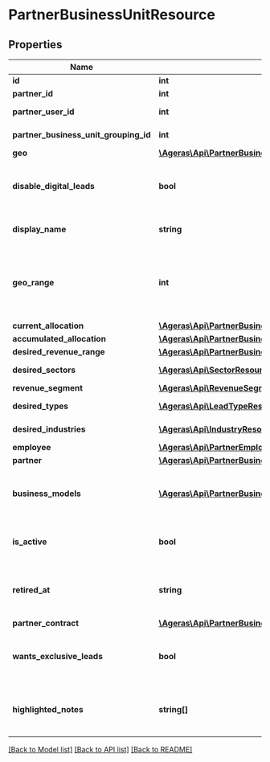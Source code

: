 # PartnerBusinessUnitResource

## Properties
Name | Type | Description | Notes
------------ | ------------- | ------------- | -------------
**id** | **int** | Primary ID. | [optional] 
**partner_id** | **int** | Partner ID. | [optional] 
**partner_user_id** | **int** | Partner user ID. | [optional] 
**partner_business_unit_grouping_id** | **int** | Grouping ID. | [optional] 
**geo** | [**\Ageras\Api\PartnerBusinessUnitGeoResource**](PartnerBusinessUnitGeoResource.md) |  | [optional] 
**disable_digital_leads** | **bool** | Does this business unit disable digital leads? | [optional] [default to false]
**display_name** | **string** | Human-readable name. | [optional] 
**geo_range** | **int** | Distance this business unit is willing to look for leads. | [optional] 
**current_allocation** | [**\Ageras\Api\PartnerBusinessUnitAllocationResource**](PartnerBusinessUnitAllocationResource.md) |  | [optional] 
**accumulated_allocation** | [**\Ageras\Api\PartnerBusinessUnitAccumulatedAllocationResource**](PartnerBusinessUnitAccumulatedAllocationResource.md) |  | [optional] 
**desired_revenue_range** | [**\Ageras\Api\PartnerBusinessUnitRevenueRangeResource**](PartnerBusinessUnitRevenueRangeResource.md) |  | [optional] 
**desired_sectors** | [**\Ageras\Api\SectorResource[]**](SectorResource.md) | Desired sectors. | [optional] 
**revenue_segment** | [**\Ageras\Api\RevenueSegmentResource**](RevenueSegmentResource.md) |  | [optional] 
**desired_types** | [**\Ageras\Api\LeadTypeResource[]**](LeadTypeResource.md) | Desired lead types. | [optional] 
**desired_industries** | [**\Ageras\Api\IndustryResource[]**](IndustryResource.md) | Desired industries. | [optional] 
**employee** | [**\Ageras\Api\PartnerEmployeeResource**](PartnerEmployeeResource.md) |  | [optional] 
**partner** | [**\Ageras\Api\PartnerBusinessUnitPartnerResource**](PartnerBusinessUnitPartnerResource.md) |  | [optional] 
**business_models** | [**\Ageras\Api\PartnerBusinessUnitBusinessModelResource[]**](PartnerBusinessUnitBusinessModelResource.md) | Business models of the business units. | [optional] 
**is_active** | **bool** | If the business unit is active | [optional] [default to false]
**retired_at** | **string** | When the business unit is considered retired | [optional] 
**partner_contract** | [**\Ageras\Api\PartnerBusinessUnitPartnerContractResource**](PartnerBusinessUnitPartnerContractResource.md) |  | [optional] 
**wants_exclusive_leads** | **bool** | Does the business unit want exclusive leads? | [optional] [default to false]
**highlighted_notes** | **string[]** | Important notes about this business unit. | [optional] 

[[Back to Model list]](../README.md#documentation-for-models) [[Back to API list]](../README.md#documentation-for-api-endpoints) [[Back to README]](../README.md)


